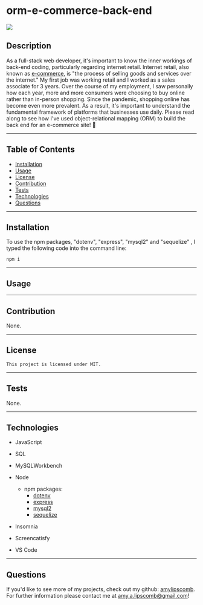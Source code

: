 # orm-e-commerce-back-end
<img src="https://img.shields.io/badge/License-MIT-ff69b4.svg">

## Description

As a full-stack web developer, it's important to know the inner workings of back-end coding, particularly regarding internet retail. Internet retail, also known as [e-commerce](https://www.businessnewsdaily.com/15858-what-is-e-commerce.html), is "the process of selling goods and services over the internet." My first job was working retail and I worked as a sales associate for 3 years. Over the course of my employment, I saw personally how each year, more and more consumers were choosing to buy online rather than in-person shopping. Since the pandemic, shopping online has become even more prevalent. As a result, it's important to understand the fundamental framework of platforms that businesses use daily. Please read along to see how I've used object-relational mapping (ORM) to build the back end for an e-commerce site! &#129321;


----
## Table of Contents 

  * [Installation](#installation)
  * [Usage](#usage)
  * [License](#license)
  * [Contribution](#contribution)
  * [Tests](#tests)
  * [Technologies](#technologies)
  * [Questions](#questions)

---
## Installation

To use the npm packages, "dotenv", "express", "mysql2" and "sequelize" , I typed the following code into the command line:

```
npm i 
```

---

## Usage



  <!-- ![createdatabase](./assets/css/images/dropcreateusedb.png) -->


  
  <!-- ![schema&seed](./assets/css/images/departmentschemaandseed.png) -->

 


<!-- 
```
node index.js
``` -->


---

## Contribution

  None.

  ---

## License

```
This project is licensed under MIT.
```

---


## Tests

None.

 ---

 ## Technologies

* JavaScript
* SQL 
* MySQLWorkbench
* Node
    * npm packages:
       * [dotenv](https://www.npmjs.com/package/dotenv)
       * [express](https://www.npmjs.com/package/express)
       * [mysql2](https://www.npmjs.com/package/mysql2)
       * [sequelize](https://www.npmjs.com/package/sequelize)
        
* Insomnia 
* Screencatisfy
* VS Code

 ---

## Questions

If you'd like to see more of my projects, check out my github: [amylipscomb](https://github.com/amylipscomb).
For further information please contact me at [amy.a.lipscomb@gmail.com](mailto:amy.a.lipscomb@gmail.com)!